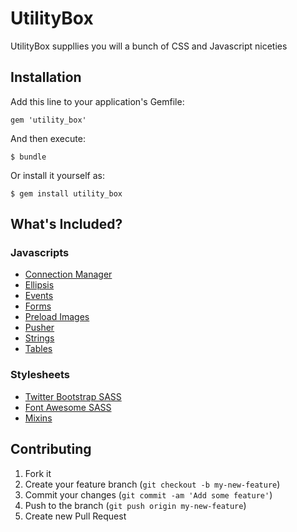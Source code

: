 # UtilityBox

UtilityBox suppllies you will a bunch of CSS and Javascript niceties

## Installation

Add this line to your application's Gemfile:

    gem 'utility_box'

And then execute:

    $ bundle

Or install it yourself as:

    $ gem install utility_box

## What's Included?

### Javascripts

  - [Connection Manager](https://github.com/digitalopera/utility_box/wiki/Connection-Manager)
  - [Ellipsis](https://github.com/digitalopera/utility_box/wiki/Ellipsis)
  - [Events](https://github.com/digitalopera/utility_box/wiki/Events)
  - [Forms](https://github.com/digitalopera/utility_box/wiki/Forms)
  - [Preload Images](https://github.com/digitalopera/utility_box/wiki/Preload-Images)
  - [Pusher](https://github.com/digitalopera/utility_box/wiki/Pusher)
  - [Strings](https://github.com/digitalopera/utility_box/wiki/Strings)
  - [Tables](https://github.com/digitalopera/utility_box/wiki/Tables)

### Stylesheets

  - [Twitter Bootstrap SASS](https://github.com/thomas-mcdonald/bootstrap-sass)
  - [Font Awesome SASS](https://github.com/littlebtc/font-awesome-sass-rails)
  - [Mixins](https://github.com/digitalopera/utility_box/wiki/Mixins)

## Contributing

1. Fork it
2. Create your feature branch (`git checkout -b my-new-feature`)
3. Commit your changes (`git commit -am 'Add some feature'`)
4. Push to the branch (`git push origin my-new-feature`)
5. Create new Pull Request
